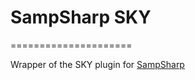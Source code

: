 # SampSharp SKY
=====================

Wrapper of the SKY plugin for [SampSharp]

[SampSharp]:https://github.com/ikkentim/SampSharp/
